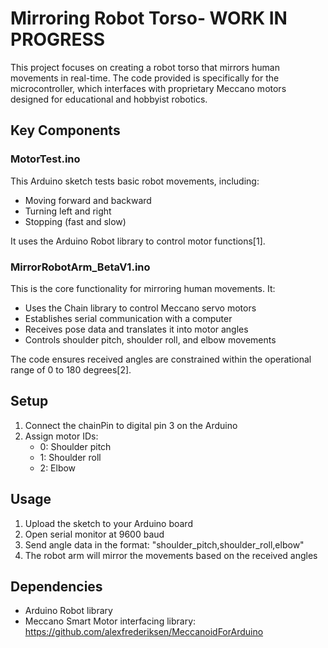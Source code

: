 # Mirroring Robot Torso- WORK IN PROGRESS

This project focuses on creating a robot torso that mirrors human movements in real-time. The code provided is specifically for the microcontroller, which interfaces with proprietary Meccano motors designed for educational and hobbyist robotics.

## Key Components

### MotorTest.ino

This Arduino sketch tests basic robot movements, including:
- Moving forward and backward
- Turning left and right
- Stopping (fast and slow)

It uses the Arduino Robot library to control motor functions[1].

### MirrorRobotArm_BetaV1.ino

This is the core functionality for mirroring human movements. It:
- Uses the Chain library to control Meccano servo motors
- Establishes serial communication with a computer
- Receives pose data and translates it into motor angles
- Controls shoulder pitch, shoulder roll, and elbow movements

The code ensures received angles are constrained within the operational range of 0 to 180 degrees[2].

## Setup

1. Connect the chainPin to digital pin 3 on the Arduino
2. Assign motor IDs:
   - 0: Shoulder pitch
   - 1: Shoulder roll
   - 2: Elbow

## Usage

1. Upload the sketch to your Arduino board
2. Open serial monitor at 9600 baud
3. Send angle data in the format: "shoulder_pitch,shoulder_roll,elbow"
4. The robot arm will mirror the movements based on the received angles

## Dependencies

- Arduino Robot library
- Meccano Smart Motor interfacing library: https://github.com/alexfrederiksen/MeccanoidForArduino
